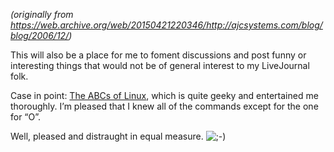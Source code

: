 <!--
.. title: Nerds have a sense of humor, too
.. slug: nerds-have-a-sense-of-humor-too
.. date: 2006-12-21 12:00:00 UTC-07:00
.. tags: 
.. category: humor
.. link: 
.. description: 
.. type: text
-->

_(originally from https://web.archive.org/web/20150421220346/http://ajcsystems.com/blog/blog/2006/12/)_

This will also be a place for me to foment discussions and post funny or interesting things that would not be of general interest to my LiveJournal folk.

Case in point: [The ABCs of Linux](https://web.archive.org/web/20150421220346/http://linuxhelp.blogspot.com/2006/12/humor-get-your-abcs-of-linux-right.html), which is quite geeky and entertained me thoroughly. I’m pleased that I knew all of the commands except for the one for “O”.

Well, pleased and distraught in equal measure. ![;-)](https://web.archive.org/web/20150421220346im_/http://ajcsystems.com/blog/wp-includes/images/smilies/icon_wink.gif)
